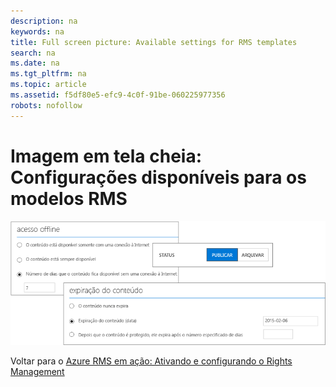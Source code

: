 ```yaml
---
description: na
keywords: na
title: Full screen picture: Available settings for RMS templates
search: na
ms.date: na
ms.tgt_pltfrm: na
ms.topic: article
ms.assetid: f5df80e5-efc9-4c0f-91be-060225977356
robots: nofollow
---
```

# Imagem em tela cheia: Configura&#231;&#245;es dispon&#237;veis para os modelos RMS
![](../Image/AzRMS_TemplatesSettings.png)

Voltar para o [Azure RMS em ação: Ativando e configurando o Rights Management](http://technet.microsoft.com/library/jj585026.aspx)

